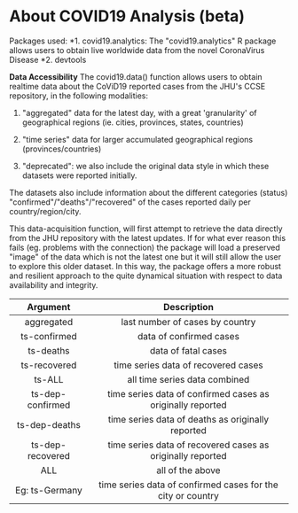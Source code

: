 # About COVID19 Analysis (beta)
Packages used:
*1. covid19.analytics: The "covid19.analytics" R package allows users to obtain live worldwide data from the novel CoronaVirus Disease
*2. devtools


**Data Accessibility**
The covid19.data() function allows users to obtain realtime data about the CoViD19 reported cases from the JHU's CCSE repository, in the following modalities:

1. "aggregated" data for the latest day, with a great 'granularity' of geographical regions (ie. cities, provinces, states, countries)

2. "time series" data for larger accumulated geographical regions (provinces/countries)

3. "deprecated": we also include the original data style in which these datasets were reported initially.

The datasets also include information about the different categories (status) "confirmed"/"deaths"/"recovered" of the cases reported daily per country/region/city.

This data-acquisition function, will first attempt to retrieve the data directly from the JHU repository with the latest updates. If for what ever reason this fails (eg. problems with the connection) the package will load a preserved "image" of the data which is not the latest one but it will still allow the user to explore this older dataset. In this way, the package offers a more robust and resilient approach to the quite dynamical situation with respect to data availability and integrity.


|Argument                   | Description                                                   |
|:-------------------------:|:-------------------------------------------------------------:|
|aggregated                 | last number of cases by country                               |
|ts-confirmed               | data of confirmed cases                                       |
|ts-deaths                  | data of fatal cases                                           |
|ts-recovered               | time series data of recovered cases                           |
|ts-ALL                     | all time series data combined                                 |
|ts-dep-confirmed           | time series data of confirmed cases as originally reported    |
|ts-dep-deaths              | time series data of deaths as originally reported             |
|ts-dep-recovered           | time series data of recovered cases as originally reported    |
|ALL                        | all of the above                                              |
|Eg: ts-Germany             | time series data of confirmed cases for the city or country   |

